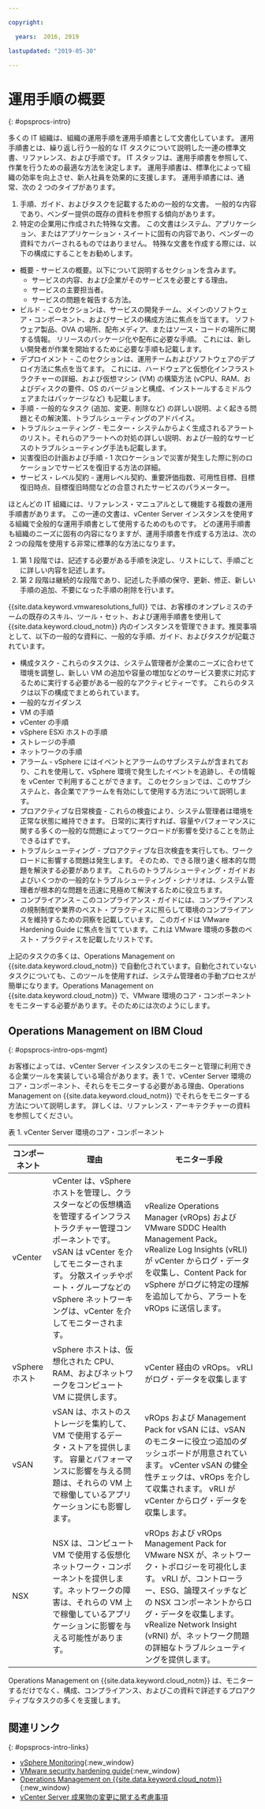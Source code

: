 ```yaml
---

copyright:

  years:  2016, 2019

lastupdated: "2019-05-30"

---
```


# 運用手順の概要
{: #opsprocs-intro}

多くの IT 組織は、組織の運用手順を運用手順書として文書化しています。 運用手順書とは、繰り返し行う一般的な IT タスクについて説明した一連の標準文書、リファレンス、および手順です。 IT スタッフは、運用手順書を参照して、作業を行うための最適な方法を決定します。 運用手順書は、標準化によって組織の効率を向上させ、新人社員を効果的に支援します。 運用手順書には、通常、次の 2 つのタイプがあります。

1. 手順、ガイド、およびタスクを記載するための一般的な文書。 一般的な内容であり、ベンダー提供の既存の資料を参照する傾向があります。
2. 特定の企業用に作成された特殊な文書。 この文書はシステム、アプリケーション、またはアプリケーション・スイートに固有の内容であり、ベンダーの資料でカバーされるものではありません。 特殊な文書を作成する際には、以下の構成にすることをお勧めします。

 * 概要 - サービスの概要。以下について説明するセクションを含みます。
    * サービスの内容、および企業がそのサービスを必要とする理由。
    * サービスの主要担当者。
    * サービスの問題を報告する方法。
 * ビルド - このセクションは、サービスの開発チーム、メインのソフトウェア・コンポーネント、およびサービスの構成方法に焦点を当てます。 ソフトウェア製品、OVA の場所、配布メディア、またはソース・コードの場所に関する情報。 リリースのパッケージ化や配布に必要な手順。 これには、新しい開発者が作業を開始するために必要な手順も記載します。
 * デプロイメント - このセクションは、運用チームおよびソフトウェアのデプロイ方法に焦点を当てます。 これには、ハードウェアと仮想化インフラストラクチャーの詳細、および仮想マシン (VM) の構築方法 (vCPU、RAM、およびディスクの要件、OS のバージョンと構成、インストールするミドルウェアまたはパッケージなど) も記載します。
 * 手順 - 一般的なタスク (追加、変更、削除など) の詳しい説明、よく起きる問題とその解決策、トラブルシューティングのアドバイス。
 * トラブルシューティング - モニター・システムからよく生成されるアラートのリスト。それらのアラートへの対処の詳しい説明、および一般的なサービスのトラブルシューティング手法も記載します。
 * 災害復旧の計画および手順 - 1 次ロケーションで災害が発生した際に別のロケーションでサービスを復旧する方法の詳細。
 * サービス・レベル契約 - 運用レベル契約、重要評価指数、可用性目標、目標復旧時点、目標復旧時間などの合意されたサービスのパラメーター。

ほとんどの IT 組織には、リファレンス・マニュアルとして機能する複数の運用手順書があります。 この一連の文書は、vCenter Server インスタンスを使用する組織で全般的な運用手順書として使用するためのものです。 どの運用手順書も組織のニーズに固有の内容になりますが、運用手順書を作成する方法は、次の 2 つの段階を使用する非常に標準的な方法になります。

1. 第 1 段階では、記述する必要がある手順を決定し、リストにして、手順ごとに詳しい内容を記述します。
2. 第 2 段階は継続的な段階であり、記述した手順の保守、更新、修正、新しい手順の追加、不要になった手順の削除を行います。

{{site.data.keyword.vmwaresolutions_full}} では、お客様のオンプレミスのチームの既存のスキル、ツール・セット、および運用手順書を使用して {{site.data.keyword.cloud_notm}} 内のインスタンスを管理できます。推奨事項として、以下の一般的な資料に、一般的な手順、ガイド、およびタスクが記載されています。

* 構成タスク - これらのタスクは、システム管理者が企業のニーズに合わせて環境を調整し、新しい VM の追加や容量の増加などのサービス要求に対応するために実行する必要がある一般的なアクティビティーです。 これらのタスクは以下の構成でまとめられています。
 * 一般的なガイダンス
 * VM の手順
 * vCenter の手順
 * vSphere ESXi ホストの手順
 * ストレージの手順
 * ネットワークの手順
* アラーム - vSphere にはイベントとアラームのサブシステムが含まれており、これを使用して、vSphere 環境で発生したイベントを追跡し、その情報を vCenter で利用することができます。 このセクションでは、このサブシステムと、各企業でアラームを有効にして使用する方法について説明します。
* プロアクティブな日常検査 - これらの検査により、システム管理者は環境を正常な状態に維持できます。 日常的に実行すれば、容量やパフォーマンスに関する多くの一般的な問題によってワークロードが影響を受けることを防止できるはずです。
* トラブルシューティング - プロアクティブな日次検査を実行しても、ワークロードに影響する問題は発生します。 そのため、できる限り速く根本的な問題を解決する必要があります。 これらのトラブルシューティング・ガイドおよびいくつかの一般的なトラブルシューティング・シナリオは、システム管理者が根本的な問題を迅速に見極めて解決するために役立ちます。
* コンプライアンス – このコンプライアンス・ガイドには、コンプライアンスの規制制度や業界のベスト・プラクティスに照らして環境のコンプライアンスを維持するための洞察を記載しています。 このガイドは VMware Hardening Guide に焦点を当てています。これは VMware 環境の多数のベスト・プラクティスを記載したリストです。

上記のタスクの多くは、Operations Management on {{site.data.keyword.cloud_notm}} で自動化されています。自動化されていないタスクについても、このツールを使用すれば、システム管理者の手動プロセスが簡単になります。Operations Management on {{site.data.keyword.cloud_notm}} で、VMware 環境のコア・コンポーネントをモニターする必要があります。そのためには次のようにします。

## Operations Management on IBM Cloud
{: #opsprocs-intro-ops-mgmt}

お客様によっては、vCenter Server インスタンスのモニターと管理に利用できる企業ツールを実装している場合があります。表 1 で、vCenter Server 環境のコア・コンポーネント、それらをモニターする必要がある理由、Operations Management on {{site.data.keyword.cloud_notm}} でそれらをモニターする方法について説明します。 詳しくは、リファレンス・アーキテクチャーの資料を参照してください。

表 1. vCenter Server 環境のコア・コンポーネント

| コンポーネント | 理由 | モニター手段  |
|---|---|---|
| vCenter | vCenter は、vSphere ホストを管理し、クラスターなどの仮想構造を管理するインフラストラクチャー管理コンポーネントです。 vSAN は vCenter を介してモニターされます。 分散スイッチやポート・グループなどの vSphere ネットワーキングは、vCenter を介してモニターされます。 | vRealize Operations Manager (vROps) および VMware SDDC Health Management Pack。 vRealize Log Insights (vRLI) が vCenter からログ・データを収集し、Content Pack for vSphere がログに特定の理解を追加してから、アラートを vROps に送信します。 |
| vSphere ホスト | vSphere ホストは、仮想化された CPU、RAM、およびネットワークをコンピュート VM に提供します。 | vCenter 経由の vROps。 vRLI がログ・データを収集します |
| vSAN | vSAN は、ホストのストレージを集約して、VM で使用するデータ・ストアを提供します。 容量とパフォーマンスに影響を与える問題は、それらの VM 上で稼働しているアプリケーションにも影響します。 |vROps および Management Pack for vSAN には、vSAN のモニターに役立つ追加のダッシュボードが用意されています。 vCenter vSAN の健全性チェックは、vROps を介して収集されます。 vRLI が vCenter からログ・データを収集します。 |
| NSX | NSX は、コンピュート VM で使用する仮想化ネットワーク・コンポーネントを提供します。ネットワークの障害は、それらの VM 上で稼働しているアプリケーションに影響を与える可能性があります。 | vROps および vROps Management Pack for VMware NSX が、ネットワーク・トポロジーを可視化します。 vRLI が、コントローラー、ESG、論理スイッチなどの NSX コンポーネントからログ・データを収集します。 vRealize Network Insight (vRNI) が、ネットワーク問題の詳細なトラブルシューティングを提供します。 |

Operations Management on {{site.data.keyword.cloud_notm}} は、モニターするだけでなく、構成、コンプライアンス、およびこの資料で詳述するプロアクティブなタスクの多くを支援します。


## 関連リンク
{: #opsprocs-intro-links}

* [vSphere Monitoring](https://docs.vmware.com/en/VMware-vSphere/6.7/com.vmware.vsphere.monitoring.doc/GUID-A8B06BE0-E5FC-435C-B12F-A31618B21E2C.html){:new_window}
* [VMware security hardening guide](https://www.vmware.com/uk/security/hardening-guides.html){:new_window}
* [Operations Management on {{site.data.keyword.cloud_notm}}](/docs/services/vmwaresolutions/services?topic=vmware-solutions-opsmgmt-intro){:new_window}
* [vCenter Server 成果物の変更に関する考慮事項](/docs/services/vmwaresolutions?topic=vmware-solutions-vcenter_chg_impact#vcenter_chg_impact)

